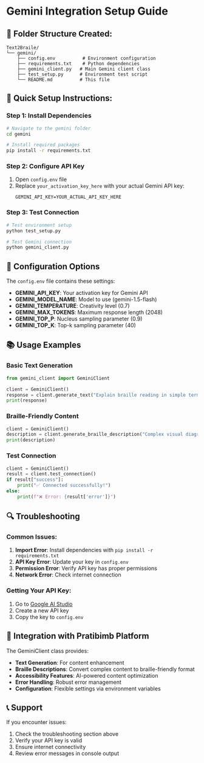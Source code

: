 # Gemini Integration Setup Guide

## 📁 Folder Structure Created:
```
Text2Braile/
└── gemini/
    ├── config.env          # Environment configuration
    ├── requirements.txt    # Python dependencies
    ├── gemini_client.py   # Main Gemini client class
    ├── test_setup.py      # Environment test script
    └── README.md          # This file
```

## 🚀 Quick Setup Instructions:

### Step 1: Install Dependencies
```bash
# Navigate to the gemini folder
cd gemini

# Install required packages
pip install -r requirements.txt
```

### Step 2: Configure API Key
1. Open `config.env` file
2. Replace `your_activation_key_here` with your actual Gemini API key:
   ```
   GEMINI_API_KEY=YOUR_ACTUAL_API_KEY_HERE
   ```

### Step 3: Test Connection
```bash
# Test environment setup
python test_setup.py

# Test Gemini connection
python gemini_client.py
```

## 🔧 Configuration Options

The `config.env` file contains these settings:

- **GEMINI_API_KEY**: Your activation key for Gemini API
- **GEMINI_MODEL_NAME**: Model to use (gemini-1.5-flash)
- **GEMINI_TEMPERATURE**: Creativity level (0.7)
- **GEMINI_MAX_TOKENS**: Maximum response length (2048)
- **GEMINI_TOP_P**: Nucleus sampling parameter (0.9)
- **GEMINI_TOP_K**: Top-k sampling parameter (40)

## 📚 Usage Examples

### Basic Text Generation
```python
from gemini_client import GeminiClient

client = GeminiClient()
response = client.generate_text("Explain braille reading in simple terms")
print(response)
```

### Braille-Friendly Content
```python
client = GeminiClient()
description = client.generate_braille_description("Complex visual diagram")
print(description)
```

### Test Connection
```python
client = GeminiClient()
result = client.test_connection()
if result["success"]:
    print("✅ Connected successfully!")
else:
    print(f"❌ Error: {result['error']}")
```

## 🔍 Troubleshooting

### Common Issues:

1. **Import Error**: Install dependencies with `pip install -r requirements.txt`
2. **API Key Error**: Update your key in `config.env`
3. **Permission Error**: Verify API key has proper permissions
4. **Network Error**: Check internet connection

### Getting Your API Key:
1. Go to [Google AI Studio](https://makersuite.google.com/app/apikey)
2. Create a new API key
3. Copy the key to `config.env`

## 🎯 Integration with Pratibimb Platform

The GeminiClient class provides:
- **Text Generation**: For content enhancement
- **Braille Descriptions**: Convert complex content to braille-friendly format
- **Accessibility Features**: AI-powered content optimization
- **Error Handling**: Robust error management
- **Configuration**: Flexible settings via environment variables

## 📞 Support

If you encounter issues:
1. Check the troubleshooting section above
2. Verify your API key is valid
3. Ensure internet connectivity
4. Review error messages in console output
